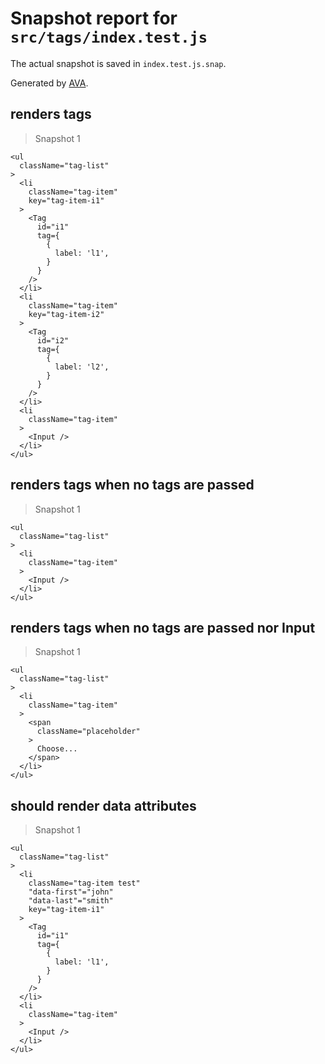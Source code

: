 # Snapshot report for `src/tags/index.test.js`

The actual snapshot is saved in `index.test.js.snap`.

Generated by [AVA](https://ava.li).

## renders tags

> Snapshot 1

    <ul
      className="tag-list"
    >
      <li
        className="tag-item"
        key="tag-item-i1"
      >
        <Tag
          id="i1"
          tag={
            {
              label: 'l1',
            }
          }
        />
      </li>
      <li
        className="tag-item"
        key="tag-item-i2"
      >
        <Tag
          id="i2"
          tag={
            {
              label: 'l2',
            }
          }
        />
      </li>
      <li
        className="tag-item"
      >
        <Input />
      </li>
    </ul>

## renders tags when no tags are passed

> Snapshot 1

    <ul
      className="tag-list"
    >
      <li
        className="tag-item"
      >
        <Input />
      </li>
    </ul>

## renders tags when no tags are passed nor Input

> Snapshot 1

    <ul
      className="tag-list"
    >
      <li
        className="tag-item"
      >
        <span
          className="placeholder"
        >
          Choose...
        </span>
      </li>
    </ul>

## should render data attributes

> Snapshot 1

    <ul
      className="tag-list"
    >
      <li
        className="tag-item test"
        "data-first"="john"
        "data-last"="smith"
        key="tag-item-i1"
      >
        <Tag
          id="i1"
          tag={
            {
              label: 'l1',
            }
          }
        />
      </li>
      <li
        className="tag-item"
      >
        <Input />
      </li>
    </ul>
